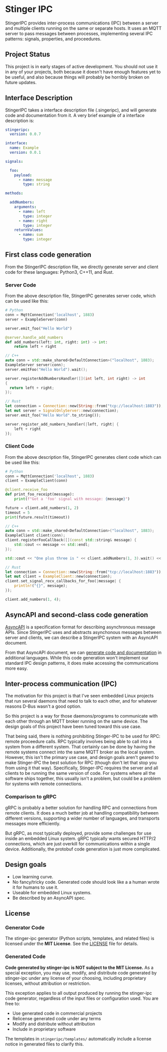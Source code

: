 # Stinger IPC

StingerIPC provides inter-process communications (IPC) between a server and multiple clients running on the same or separate hosts.  It uses an MQTT server to pass messages between processes, implementing several IPC patterns: signals, properties, and proceedures.

## Project Status

This project is in early stages of active development.  You should not use it in any of your projects, both because it doesn't have enough features yet to be useful, and also because things will probably be horribly broken on future updates.

## Interface Description

StingerIPC takes a interface description file (.singeripc), and will generate code and documentation from it.  A very brief example of a interface description is:

```yaml
stingeripc:
  version: 0.0.7

interface:
  name: Example
  version: 0.0.1

signals:

  foo:
    payload:
      - name: message
        type: string

methods:

  addNumbers:
    arguments:
      - name: left
        type: integer
      - name: right
        type: integer
    returnValues:
      - name: sum
        type: integer

```
## First class code generation 

From the StingerIPC description file, we directly generate server and client code for these languages: Python3, C++11, and Rust.

### Server Code

From the above description file, StingerIPC generates server code, which can be used like this:

```py
# Python
conn = MqttConnection('localhost', 1883)
server = ExampleServer(conn)

server.emit_foo("Hello World")

@server.handle_add_numbers
def add_numbers(left: int, right: int) -> int:
    return left + right
```

```c++
// C++
auto conn = std::make_shared<DefaultConnection>("localhost", 1883);
ExampleServer server(conn);
server.emitFoo("Hello World").wait();

server.registerAddNumbersHandler([](int left, int right) -> int
{
  return left + right;
});
```

```rust
// Rust
let connection = Connection::new(String::from("tcp://localhost:1883"));
let mut server = SignalOnlyServer::new(connection);
server.emit_foo("Hello World".to_string());

server.register_add_numbers_handler(|left, right| {
    left + right
});
```

### Client Code

From the above description file, StingerIPC generates client code which can be used like this:

```py
# Python
conn = MqttConnection('localhost', 1883)
client = ExampleClient(conn)

@client.receive_foo
def print_foo_receipt(message):
    print(f"Got a 'foo' signal with message: {message}")

future = client.add_numbers(1, 2)
timeout = 5
print(future.result(timeout))
```

```c++
// C++
auto conn = std::make_shared<DefaultConnection>("localhost", 1883);
ExampleClient client(conn);
client.registerFooCallback([](const std::string& message) {
    std::cout << message << std::endl;
});

std::cout << "One plus three is " << client.addNumbers(1, 3).wait() << std::endl;
```

```rust
// Rust
let connection = Connection::new(String::from("tcp://localhost:1883"));
let mut client = ExampleClient::new(connection);
client.set_signal_recv_callbacks_for_foo(|message| {
    println!("{}", message);
});

client.add_numbers(1, 4);
```

## AsyncAPI and second-class code generation

[AsyncAPI](https://www.asyncapi.com/) is a specification format for describing asynchronous message APIs.  Since StingerIPC uses and abstracts asynchonous messages between server and clients, we can describe a StingerIPC system with an AsyncAPI document.  

From that AsyncAPI document, we can [generate code and documentation](https://www.asyncapi.com/tools/generator) in additional languages.  While this code generation won't implement our standard IPC design patterns, it does make accessing the communications more easy.

## Inter-process communication (IPC)

The motivation for this project is that I've seen embedded Linux projects that run several daemons that need to talk to each other, and for whatever reasons D-Bus wasn't a good option.

So this project is a way for those daemons/programs to communicate with each other through an MQTT broker running on the same device.  The design goals of this project have been tuned toward this use case.

That being said, there is nothing prohibiting Stinger-IPC to be used for RPC: remote proceedure calls.  RPC typically involves being able to call into a system from a different system.  That certainly can be done by having the remote systems connect into the same MQTT broker as the local system.  However, this isn't the primary use case, and design goals aren't geared to make Stinger-IPC the best solution for RPC (though don't let that stop you from using it that way).  Specifically, Stinger-IPC requires the server and all clients to be running the same version of code.  For systems where all the software ships together, this usually isn't a problem, but could be a problem for systems with remote connections.  

### Comparison to gRPC

gRPC is probably a better solution for handling RPC and connections from remote clients.  It does a much better job at handling compatibility between different versions, supporting a wider number of languages, and transports messages more efficiently.

But gRPC, as most typically deployed, provide some challenges for use inside an embedded Linux system.  gRPC typically wants secured HTTP/2 connections, which are just overkill for communications within a single device.  Additionally, the protobuf code generation is just more complicated.  


## Design goals

 * Low learning curve.
 * No fancy/tricky code.  Generated code should look like a a human wrote it for humans to use it.
 * Useable for embedded Linux systems.
 * Be described by an AsyncAPI spec.

## License

### Generator Code

The stinger-ipc generator (Python scripts, templates, and related files) is licensed under the **MIT License**. See the [LICENSE](LICENSE) file for details.

### Generated Code

**Code generated by stinger-ipc is NOT subject to the MIT License.** As a special exception, you may use, modify, and distribute code generated by stinger-ipc under any license of your choosing, including proprietary licenses, without attribution or restriction.

This exception applies to all output produced by running the stinger-ipc code generator, regardless of the input files or configuration used. You are free to:

* Use generated code in commercial projects
* Relicense generated code under any terms
* Modify and distribute without attribution
* Include in proprietary software

The templates in `stingeripc/templates/` automatically include a license notice in generated files to clarify this.
